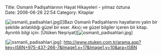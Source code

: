 Title: Osmanlı Padişahlarının Hayat Hikayeleri - yılmaz öztuna  
Date: 2006-06-26 22:54
Category: Kitaplar

[![osmanli_padisahlari.jpg][]][]Bazı Osmanlı Padişahlarını hayatlarını
yalın bir şekilde anlatıldığı güzel bir eser. Akıcı ve güzel bilgiler
içeren bir kitap. Ayrıntılı bilgi için: [Ütüken Neşriyat][![osmanli_padisahlari.jpg][]]

  [osmanli_padisahlari.jpg]: http://www.fatihhayrioglu.com/images/osmanli_padisahlari.thumbnail.jpg
  [![osmanli_padisahlari.jpg][]]: http://www.otuken.com.tr/arama.asp?key=ISBN+975-437-266-7&Image1.x=17&Image1.y=10&ara=ISBN
